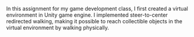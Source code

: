 In this assignment for my game development class, I first created a virtual environment in Unity game engine. I implemented steer-to-center redirected walking, making it possible to reach collectible objects in the virtual environment by walking physically.
